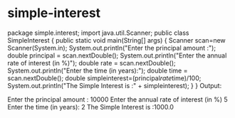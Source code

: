 # simple-interest
package simple.interest;
import java.util.Scanner;
public class SimpleInterest {
    public static void main(String[] args) {
         Scanner scan=new Scanner(System.in);
        System.out.println("Enter the principal amount :");
        double principal = scan.nextDouble();
        System.out.println("Enter the annual rate of interest (in %)");
        double rate = scan.nextDouble();
        System.out.println("Enter the time (in years):");
        double time = scan.nextDouble();
        double simpleinterest=(principal*rate*time)/100;   
        System.out.println("The Simple Interest is :" + simpleinterest);
         }
   }
Output:

Enter the principal amount :
10000
Enter the annual rate of interest (in %)
5
Enter the time (in years):
2
The Simple Interest is :1000.0
